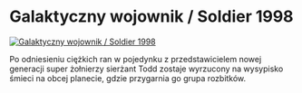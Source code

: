 Galaktyczny wojownik / Soldier 1998 
=============
[![Galaktyczny wojownik / Soldier 1998 ](http://vidos.pl/images/player.gif)](http://vidos.pl/galaktyczny-wojownik-soldier-1998)

 Po odniesieniu ciężkich ran w pojedynku z przedstawicielem nowej generacji super żołnierzy sierżant Todd zostaje wyrzucony na wysypisko śmieci na obcej planecie, gdzie przygarnia go grupa rozbitków.
